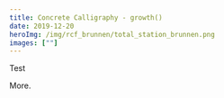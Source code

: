 ```yaml
---
title: Concrete Calligraphy - growth()
date: 2019-12-20
heroImg: /img/rcf_brunnen/total_station_brunnen.png
images: [""]
---
```


Test
<!-- excerptEnd -->
More.
